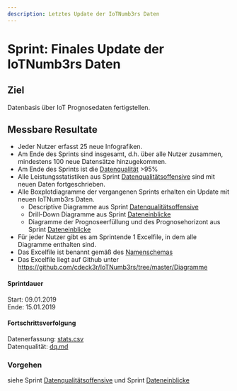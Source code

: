 ```yaml
---
description: Letztes Update der IoTNumb3rs Daten
---
```


# Sprint: Finales Update der IoTNumb3rs Daten

## Ziel

Datenbasis über IoT Prognosedaten fertigstellen.

## Messbare Resultate

* Jeder Nutzer erfasst 25 neue Infografiken.
* Am Ende des Sprints sind insgesamt, d.h. über alle Nutzer zusammen, mindestens 100 neue Datensätze hinzugekommen.
* Am Ende des Sprints ist die [Datenqualität](https://github.com/cdeck3r/IoTNumb3rs/blob/iotdata/dq.md) >95%
* Alle Leistungsstatistiken aus Sprint [Datenqualitätsoffensive](sprint-datenqualitaetsoffensive.md) sind mit neuen Daten fortgeschrieben.
* Alle Boxplotdiagramme der vergangenen Sprints erhalten ein Update mit neuen IoTNumb3rs Daten.
    * Descriptive Diagramme aus Sprint [Datenqualitätsoffensive](sprint-datenqualitaetsoffensive.md)  
    * Drill-Down Diagramme aus Sprint [Dateneinblicke](sprint-dateneinblicke.md) 
    * Diagramme der Prognoseerfüllung und des Prognosehorizont aus Sprint [Dateneinblicke](sprint-dateneinblicke.md) 
* Für jeder Nutzer gibt es am Sprintende 1 Excelfile, in dem alle Diagramme enthalten sind. 
* Das Excelfile ist benannt gemäß des [Namenschemas](https://github.com/cdeck3r/IoTNumb3rs/blob/master/Diagramme/README.md)
* Das Excelfile liegt auf Github unter https://github.com/cdeck3r/IoTNumb3rs/tree/master/Diagramme 


#### Sprintdauer

Start: 09.01.2019  
Ende: 15.01.2019

#### Fortschrittsverfolgung

Datenerfassung: [stats.csv](https://github.com/cdeck3r/IoTNumb3rs/blob/iotdata/stats.csv)  
Datenqualität: [dq.md](https://github.com/cdeck3r/IoTNumb3rs/blob/iotdata/dq.md)

### Vorgehen

siehe Sprint [Datenqualitätsoffensive](sprint-datenqualitaetsoffensive.md) und Sprint [Dateneinblicke](sprint-dateneinblicke.md) 

